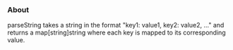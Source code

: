 ### About

parseString takes a string in the format "key1: value1, key2: value2, ..." and returns a map[string]string where each key is mapped to its corresponding value.
